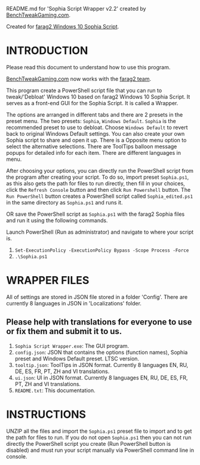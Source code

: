 README.md for 'Sophia Script Wrapper v2.2' created by [BenchTweakGaming.com](https://benchtweakgaming.com/2020/10/10/windows-10-debloat-tool/).

Created for [farag2 Windows 10 Sophia Script](https://github.com/farag2/Windows-10-Sophia-Script).

# INTRODUCTION

Please read this document to understand how to use this program.

[BenchTweakGaming.com](https://benchtweakgaming.com) now works with the [farag2 team](https://github.com/farag2).

This program create a PowerShell script file that you can run to tweak/'Debloat' Windows 10 based on farag2 Windows 10 Sophia Script. It serves as a front-end GUI for the Sophia Script. It is called a Wrapper.

The options are arranged in different tabs and there are 2 presets in the preset menu. The two presets: `Sophia`, `Windows Default`. `Sophia` is the recommended preset to use to debloat. Choose `Windows Default` to revert back to original Windows Default settings. You can also create your own Sophia script to share and open it up. There is a Opposite menu option to select the alternative selections. There are ToolTips balloon message popups for detailed info for each item. There are different languages in menu.

After choosing your options, you can directly run the PowerShell script from the program after creating your script. To do so, import preset `Sophia.ps1`, as this also gets the path for files to run directly, then fill in your choices, click the `Refresh Console` button and then click `Run Powershell` button. The `Run PowerShell` button  creates a PowerShell script called `Sophia_edited.ps1` in the same directory as `Sophia.ps1` and runs it.

OR save the PowerShell script as `Sophia.ps1` with the farag2 Sophia files and run it using the following commands.

Launch PowerShell (Run as administrator) and navigate to where your script is.

1. `Set-ExecutionPolicy -ExecutionPolicy Bypass -Scope Process -Force`
2. `.\Sophia.ps1`

# WRAPPER FILES

All of settings are stored in JSON file stored in a folder 'Config'. There are currently 8 languages in JSON in 'Localizations' folder.

## Please help with translations for everyone to use or fix them and submit it to us.

1. `Sophia Script Wrapper.exe`: The GUI program.
2. `config.json`: JSON that contains the options (function names), Sophia preset and Windows Default preset. LTSC version.
3. `tooltip.json`: ToolTips in JSON format. Currently 8 languages EN, RU, DE, ES, FR, PT, ZH and VI translations.
4. `ui.json`: UI in JSON format. Currently 8 languages EN, RU, DE, ES, FR, PT, ZH and VI translations.
5. `README.txt`: This documentation.

# INSTRUCTIONS

UNZIP all the files and import the `Sophia.ps1` preset file to import and to get the path for files to run. If you do not open `Sophia.ps1` then you can not run directly the PowerShell script you create (Run PowerShell button is disabled) and must run your script manually via PowerShell command line in console.
